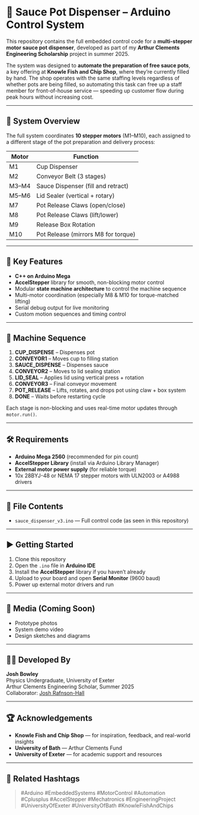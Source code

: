 # 🥫 Sauce Pot Dispenser – Arduino Control System

This repository contains the full embedded control code for a **multi-stepper motor sauce pot dispenser**, developed as part of my **Arthur Clements Engineering Scholarship** project in summer 2025.

The system was designed to **automate the preparation of free sauce pots**, a key offering at **Knowle Fish and Chip Shop**, where they’re currently filled by hand. The shop operates with the same staffing levels regardless of whether pots are being filled, so automating this task can free up a staff member for front-of-house service — speeding up customer flow during peak hours without increasing cost.

---

## 🔧 System Overview

The full system coordinates **10 stepper motors** (M1–M10), each assigned to a different stage of the pot preparation and delivery process:

| Motor | Function                           |
|-------|------------------------------------|
| M1    | Cup Dispenser                      |
| M2    | Conveyor Belt (3 stages)           |
| M3–M4 | Sauce Dispenser (fill and retract) |
| M5–M6 | Lid Sealer (vertical + rotary)     |
| M7    | Pot Release Claws (open/close)     |
| M8    | Pot Release Claws (lift/lower)     |
| M9    | Release Box Rotation               |
| M10   | Pot Release (mirrors M8 for torque)|

---

## 🧠 Key Features

- **C++ on Arduino Mega**
- **AccelStepper** library for smooth, non-blocking motor control
- Modular **state machine architecture** to control the machine sequence
- Multi-motor coordination (especially M8 & M10 for torque-matched lifting)
- Serial debug output for live monitoring
- Custom motion sequences and timing control

---

## 🚦 Machine Sequence

1. **CUP_DISPENSE** – Dispenses pot
2. **CONVEYOR1** – Moves cup to filling station
3. **SAUCE_DISPENSE** – Dispenses sauce
4. **CONVEYOR2** – Moves to lid sealing station
5. **LID_SEAL** – Applies lid using vertical press + rotation
6. **CONVEYOR3** – Final conveyor movement
7. **POT_RELEASE** – Lifts, rotates, and drops pot using claw + box system
8. **DONE** – Waits before restarting cycle

Each stage is non-blocking and uses real-time motor updates through `motor.run()`.

---

## 🛠️ Requirements

- **Arduino Mega 2560** (recommended for pin count)
- **AccelStepper Library** (install via Arduino Library Manager)
- **External motor power supply** (for reliable torque)
- 10x 28BYJ-48 or NEMA 17 stepper motors with ULN2003 or A4988 drivers

---

## 📁 File Contents

- `sauce_dispenser_v3.ino` — Full control code (as seen in this repository)

---

## ▶️ Getting Started

1. Clone this repository
2. Open the `.ino` file in **Arduino IDE**
3. Install the **AccelStepper** library if you haven’t already
4. Upload to your board and open **Serial Monitor** (9600 baud)
5. Power up external motor drivers and run

---

## 📸 Media (Coming Soon)

- Prototype photos
- System demo video
- Design sketches and diagrams

---

## 👷‍♂️ Developed By

**Josh Bowley**  
Physics Undergraduate, University of Exeter  
Arthur Clements Engineering Scholar, Summer 2025  
Collaborator: [Josh Rafnson-Hall](https://www.linkedin.com/in/josh-rafnson-hall)

---

## 🏆 Acknowledgements

- **Knowle Fish and Chip Shop** — for inspiration, feedback, and real-world insights
- **University of Bath** — Arthur Clements Fund
- **University of Exeter** — for academic support and resources

---

## 🧵 Related Hashtags

> #Arduino #EmbeddedSystems #MotorControl #Automation #Cplusplus #AccelStepper #Mechatronics #EngineeringProject #UniversityOfExeter #UniversityOfBath #KnowleFishAndChips